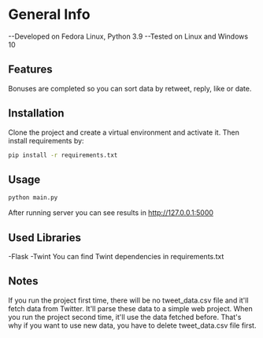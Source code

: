 # General Info  

--Developed on Fedora Linux, Python 3.9
--Tested on Linux and Windows 10

## Features
Bonuses are completed so you can sort data by retweet, reply, like or date.

## Installation
Clone the project and create a virtual environment and activate it. Then install requirements by:

```bash
pip install -r requirements.txt
```

## Usage

```bash
python main.py
```
 After running server you can see results in http://127.0.0.1:5000
 
## Used Libraries

-Flask
-Twint
 You can find Twint dependencies in requirements.txt
 
## Notes

  If you run the project first time, there will be no tweet_data.csv file and it'll fetch data from Twitter.
It'll parse these data to a simple web project. When you run the project second time, it'll use the data fetched before. That's why if you
want to use new data, you have to delete tweet_data.csv file first. 
